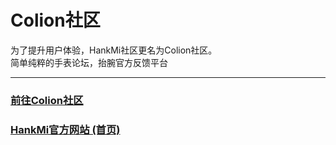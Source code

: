 # Colion社区
为了提升用户体验，HankMi社区更名为Colion社区。  
简单纯粹的手表论坛，抬腕官方反馈平台

***

### [前往Colion社区](https://support.qq.com/products/350783)  
  
### [HankMi官方网站 (首页)](https://www.hankmi.com/)  

